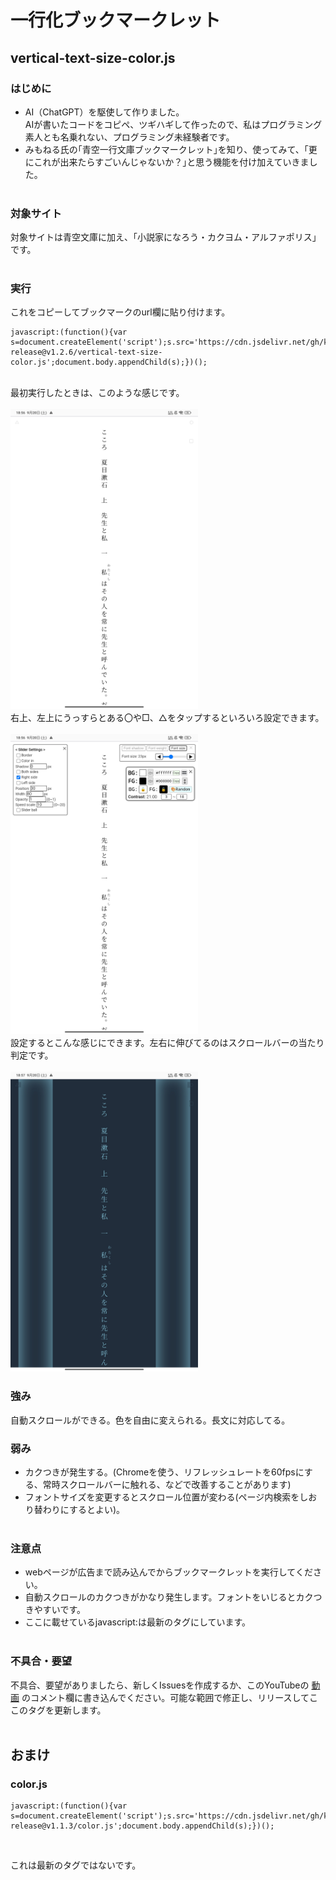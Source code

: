 # 一行化ブックマークレット

## vertical-text-size-color.js
### はじめに
- AI（ChatGPT）を駆使して作りました。<br>
AIが書いたコードをコピペ、ツギハギして作ったので、私はプログラミング素人とも名乗れない、プログラミング未経験者です。<br>
- みもねる氏の｢青空一行文庫ブックマークレット｣を知り、使ってみて、｢更にこれが出来たらすごいんじゃないか？｣と思う機能を付け加えていきました。<br><br>

### 対象サイト
対象サイトは青空文庫に加え、｢小説家になろう・カクヨム・アルファポリス」です。
<br><br>
### 実行
これをコピーしてブックマークのurl欄に貼り付けます。
<pre><code>javascript:(function(){var s=document.createElement('script');s.src='https://cdn.jsdelivr.net/gh/kuansy373/bookmarklet-release@v1.2.6/vertical-text-size-color.js';document.body.appendChild(s);})();
</code></pre>
<br>
最初実行したときは、このような感じです。
<br><br>
<img src="images/photo1.jpg" alt="Example Bookmarklet" width="300">
<br>
右上、左上にうっすらとある〇や□、△をタップするといろいろ設定できます。
<br><br>
<img src="images/photo2.jpg" alt="Example Bookmarklet" width="300">
<br>
設定するとこんな感じにできます。左右に伸びてるのはスクロールバーの当たり判定です。
<br><br>
<img src="images/photo3.jpg" alt="Example Bookmarklet" width="300">

### 強み
自動スクロールができる。色を自由に変えられる。長文に対応してる。
### 弱み
- カクつきが発生する。(Chromeを使う、リフレッシュレートを60fpsにする、常時スクロールバーに触れる、などで改善することがあります)<br>
- フォントサイズを変更するとスクロール位置が変わる(ページ内検索をしおり替わりにするとよい)。<br><br>

### 注意点
- webページが広告まで読み込んでからブックマークレットを実行してください。<br>
- 自動スクロールのカクつきがかなり発生します。フォントをいじるとカクつきやすいです。<br>
- ここに載せているjavascript:は最新のタグにしています。<br><br>

### 不具合・要望
不具合、要望がありましたら、新しくIssuesを作成するか、このYouTubeの [動画](https://youtu.be/b3lUvSqFgrY?si=7jlP4xZH5-1cneE3) のコメント欄に書き込んでください。可能な範囲で修正し、リリースしてここのタグを更新します。
<br><br>

## おまけ
### color.js
<pre><code>javascript:(function(){var s=document.createElement('script');s.src='https://cdn.jsdelivr.net/gh/kuansy373/bookmarklet-release@v1.1.3/color.js';document.body.appendChild(s);})();
</code></pre><br>
これは最新のタグではないです。
